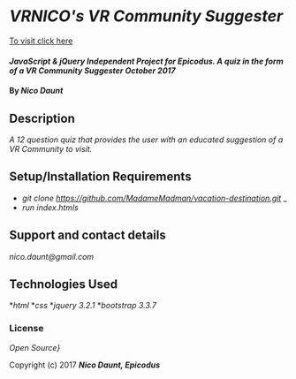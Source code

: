 # _VRNICO's VR Community Suggester_

[To visit click here](www.Madamemadman.github.io/vaction-destination)

#### _JavaScript & jQuery Independent Project for Epicodus. A quiz in the form of a VR Community Suggester October 2017_

#### By _**Nico Daunt**_

## Description

_A 12 question quiz that provides the user with an educated suggestion of a VR Community to visit._

## Setup/Installation Requirements

* _git clone https://github.com/MadameMadman/vacation-destination.git_ _
* _run index.htmls_


## Support and contact details

_nico.daunt@gmail.com_

## Technologies Used

*_html_
*_css_
*_jquery 3.2.1_
*_bootstrap 3.3.7_

### License

*Open Source}*

Copyright (c) 2017 **_Nico Daunt, Epicodus_**
